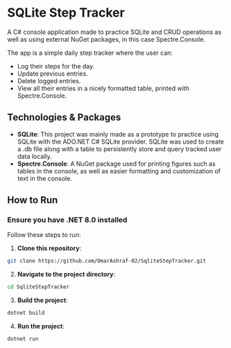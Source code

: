 # SQLite Step Tracker

A C# console application made to practice SQLite and CRUD operations as well as using external NuGet packages, in this case Spectre.Console.

The app is a simple daily step tracker where the user can:

- Log their steps for the day.
- Update previous entries.
- Delete logged entries.
- View all their entries in a nicely formatted table, printed with Spectre.Console.

## Technologies & Packages

- **SQLite**: This project was mainly made as a prototype to practice using SQLite with the ADO.NET C# SQLite provider. SQLite was used to create a .db file along with a table to persistently store and query tracked user data locally.
- **Spectre.Console**: A NuGet package used for printing figures such as tables in the console, as well as easier formatting and customization of text in the console.

## How to Run

### Ensure you have .NET 8.0 installed

Follow these steps to run:

1. **Clone this repository**:

```bash
git clone https://github.com/OmarAshraf-02/SqliteStepTracker.git
```

2. **Navigate to the project directory**:

```bash
cd SqliteStepTracker
```

3. **Build the project**:

```bash
dotnet build
```

4. **Run the project**:

```bash
dotnet run
```